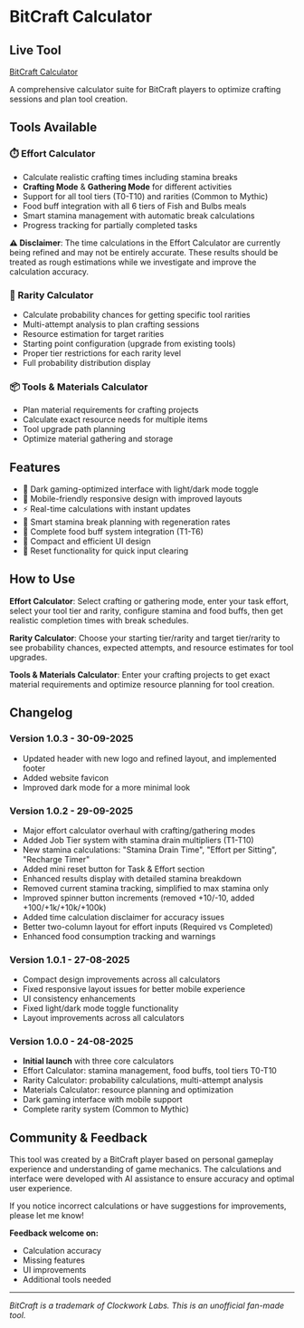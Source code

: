 # BitCraft Calculator

## Live Tool
[BitCraft Calculator](https://zheavyofficial.github.io/BitCraft-Calculator/)

A comprehensive calculator suite for BitCraft players to optimize crafting sessions and plan tool creation.

## Tools Available

### ⏱️ Effort Calculator
- Calculate realistic crafting times including stamina breaks
- **Crafting Mode** & **Gathering Mode** for different activities
- Support for all tool tiers (T0-T10) and rarities (Common to Mythic)
- Food buff integration with all 6 tiers of Fish and Bulbs meals
- Smart stamina management with automatic break calculations
- Progress tracking for partially completed tasks

**⚠️ Disclaimer**: The time calculations in the Effort Calculator are currently being refined and may not be entirely accurate. These results should be treated as rough estimations while we investigate and improve the calculation accuracy.

### 💎 Rarity Calculator
- Calculate probability chances for getting specific tool rarities
- Multi-attempt analysis to plan crafting sessions
- Resource estimation for target rarities
- Starting point configuration (upgrade from existing tools)
- Proper tier restrictions for each rarity level
- Full probability distribution display

### 📦 Tools & Materials Calculator
- Plan material requirements for crafting projects
- Calculate exact resource needs for multiple items
- Tool upgrade path planning
- Optimize material gathering and storage

## Features
- 🌙 Dark gaming-optimized interface with light/dark mode toggle
- 📱 Mobile-friendly responsive design with improved layouts
- ⚡ Real-time calculations with instant updates
- 🔋 Smart stamina break planning with regeneration rates
- 🍖 Complete food buff system integration (T1-T6)
- 🎯 Compact and efficient UI design
- 🔄 Reset functionality for quick input clearing

## How to Use

**Effort Calculator**: Select crafting or gathering mode, enter your task effort, select your tool tier and rarity, configure stamina and food buffs, then get realistic completion times with break schedules.

**Rarity Calculator**: Choose your starting tier/rarity and target tier/rarity to see probability chances, expected attempts, and resource estimates for tool upgrades.

**Tools & Materials Calculator**: Enter your crafting projects to get exact material requirements and optimize resource planning for tool creation.

## Changelog

### Version 1.0.3 - 30-09-2025
- Updated header with new logo and refined layout, and implemented footer
- Added website favicon
- Improved dark mode for a more minimal look

### Version 1.0.2 - 29-09-2025
- Major effort calculator overhaul with crafting/gathering modes
- Added Job Tier system with stamina drain multipliers (T1-T10)
- New stamina calculations: "Stamina Drain Time", "Effort per Sitting", "Recharge Timer"
- Added mini reset button for Task & Effort section
- Enhanced results display with detailed stamina breakdown
- Removed current stamina tracking, simplified to max stamina only
- Improved spinner button increments (removed +10/-10, added +100/+1k/+10k/+100k)
- Added time calculation disclaimer for accuracy issues
- Better two-column layout for effort inputs (Required vs Completed)
- Enhanced food consumption tracking and warnings

### Version 1.0.1 - 27-08-2025
- Compact design improvements across all calculators
- Fixed responsive layout issues for better mobile experience
- UI consistency enhancements
- Fixed light/dark mode toggle functionality
- Layout improvements across all calculators

### Version 1.0.0 - 24-08-2025
- **Initial launch** with three core calculators
- Effort Calculator: stamina management, food buffs, tool tiers T0-T10
- Rarity Calculator: probability calculations, multi-attempt analysis
- Materials Calculator: resource planning and optimization
- Dark gaming interface with mobile support
- Complete rarity system (Common to Mythic)

## Community & Feedback

This tool was created by a BitCraft player based on personal gameplay experience and understanding of game mechanics. The calculations and interface were developed with AI assistance to ensure accuracy and optimal user experience.

If you notice incorrect calculations or have suggestions for improvements, please let me know!

**Feedback welcome on:**
- Calculation accuracy
- Missing features
- UI improvements
- Additional tools needed

---

*BitCraft is a trademark of Clockwork Labs. This is an unofficial fan-made tool.*